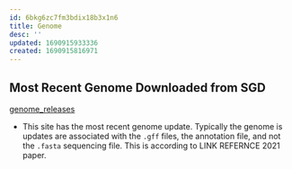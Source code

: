 ```yaml
---
id: 6bkg6zc7fm3bdix18b3x1n6
title: Genome
desc: ''
updated: 1690915933336
created: 1690915816971
---
```

## Most Recent Genome Downloaded from SGD

[genome_releases](http://sgd-archive.yeastgenome.org/sequence/S288C_reference/genome_releases/)

- This site has the most recent genome update. Typically the genome is updates are associated with the `.gff` files, the annotation file, and not the `.fasta` sequencing file. This is according to LINK REFERNCE 2021 paper.
